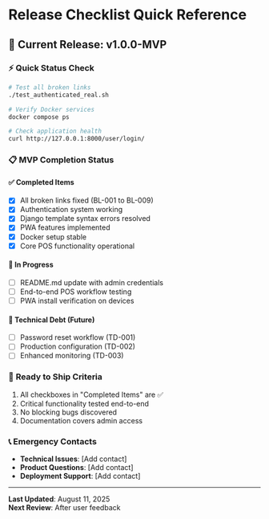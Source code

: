 # Release Checklist Quick Reference

## 🎯 **Current Release: v1.0.0-MVP**

### ⚡ **Quick Status Check**
```bash
# Test all broken links
./test_authenticated_real.sh

# Verify Docker services
docker compose ps

# Check application health
curl http://127.0.0.1:8000/user/login/
```

### 📋 **MVP Completion Status**

#### ✅ **Completed Items**
- [x] All broken links fixed (BL-001 to BL-009)
- [x] Authentication system working
- [x] Django template syntax errors resolved
- [x] PWA features implemented
- [x] Docker setup stable
- [x] Core POS functionality operational

#### 🔄 **In Progress**
- [ ] README.md update with admin credentials
- [ ] End-to-end POS workflow testing
- [ ] PWA install verification on devices

#### 📝 **Technical Debt (Future)**
- [ ] Password reset workflow (TD-001)
- [ ] Production configuration (TD-002)
- [ ] Enhanced monitoring (TD-003)

### 🚀 **Ready to Ship Criteria**
1. All checkboxes in "Completed Items" are ✅
2. Critical functionality tested end-to-end
3. No blocking bugs discovered
4. Documentation covers admin access

### 📞 **Emergency Contacts**
- **Technical Issues**: [Add contact]
- **Product Questions**: [Add contact]
- **Deployment Support**: [Add contact]

---
**Last Updated**: August 11, 2025  
**Next Review**: After user feedback
